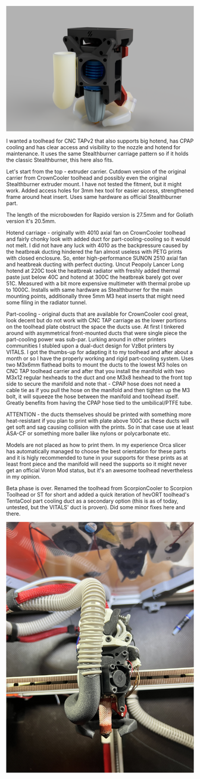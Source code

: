 ![alt text](https://github.com/minilogique/Scorpion-Toolhead-ST/blob/main/images/abs.PNG)


I wanted a toolhead for CNC TAPv2 that also supports big hotend, has CPAP cooling and has clear access and visibility to the nozzle and hotend for maintenance. It uses the same Stealthburner carriage pattern so if it holds the classic Stealthburner, this here also fits.

Let's start from the top - extruder carrier. Cutdown version of the original carrier from CrownCooler toolhead and possibly even the original Stealthburner extruder mount. I have not tested the fitment, but it might work. Added access holes for 3mm hex tool for easier access, strengthened frame around heat insert. Uses same hardware as official Stealthburner part.

The length of the microbowden for Rapido version is 27.5mm and for Goliath version it's 20.5mm.

Hotend carriage - originally with 4010 axial fan on CrownCooler toolhead and fairly chonky look with added duct for part-cooling-cooling so it would not melt. I did not have any luck with 4010 as the backpressure caused by the heatbreak ducting hindered the fan almost useless with PETG prints with closed enclosure. So, enter high-performance SUNON 2510 axial fan and heatbreak ducting with perfect ducting. Uncut Peopoly Lancer Long hotend at 220C took the heatbreak radiator with freshly added thermal paste just below 40C and hotend at 300C the heatbreak barely got over 51C. Measured with a bit more expensive multimeter with thermal probe up to 1000C. Installs with same hardware as Stealthburner for the main mounting points, additionally three 5mm M3 heat inserts that might need some filing in the radiator tunnel.

Part-cooling - original ducts that are available for CrownCooler cool great, look decent but do not work with CNC TAP carriage as the lower portions on the toolhead plate obstruct the space the ducts use. At first I tinkered around with asymmetrical front-mounted ducts that were single piece the part-cooling power was sub-par. Lurking around in other printers communities I stubled upon a dual-duct design for VzBot printers by VITALS. I got the thumbs-up for adapting it to my toolhead and after about a month or so I have the properly working and rigid part-cooling system. Uses two M3x6mm flathead bolts to mount the ducts to the lowest M3 holes on CNC TAP toolhead carrier and after that you install the manifold with two M3x12 regular hexheads to the duct and one M3x8 hexhead to the front top side to secure the manifold and note that - CPAP hose does not need a cable tie as if you pull the hose on the manifold and then tighten up the M3 bolt, it will squeeze the hose between the manifold and toolhead itself. Greatly benefits from having the CPAP hose tied to the umbilical/PTFE tube.


ATTENTION - the ducts themselves should be printed with something more heat-resistant if you plan to print with plate above 100C as these ducts will get soft and sag causing collision with the prints. So in that case use at least ASA-CF or something more baller like nylons or polycarbonate etc.

Models are not placed as how to print them. In my experience Orca slicer has automatically managed to choose the best orientation for these parts and it is higly recommended to tune in your supports for these prints as at least front piece and the manifold will need the supports so it might never get an official Voron Mod status, but it's an awesome toolhead nevertheless in my opinion.
 

Beta phase is over. Renamed the toolhead from ScorpionCooler to Scorpion Toolhead or ST for short and added a quick iteration of hevORT toolhead's TentaCool part cooling duct as a secondary option (this is as of today, untested, but the VITALS' duct is proven). Did some minor fixes here and there.

![alt text](https://github.com/minilogique/Scorpion-Toolhead-ST/blob/main/images/actual.JPG)
